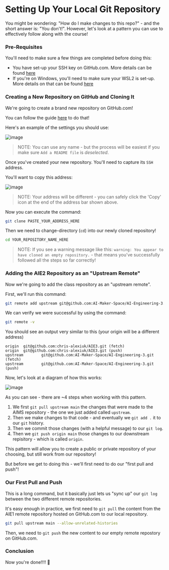 # Setting Up Your Local Git Repository

You might be wondering: "How do I make changes to this repo?" - and the short answer is: "You don't!". However, let's look at a pattern you can use to effectively follow along with the course!

### Pre-Requisites

You'll need to make sure a few things are completed before doing this: 

- You have set-up your SSH key on GitHub.com. More details can be found [here](https://github.com/AI-Maker-Space/Interactive-Dev-Environment-for-LLM-Development?tab=readme-ov-file#-setting-up-keys-and-tokens)
- If you're on Windows, you'll need to make sure your WSL2 is set-up. More details on that can be found [here](https://github.com/AI-Maker-Space/Interactive-Dev-Environment-for-LLM-Development?tab=readme-ov-file#rocket-lets-get-started)

### Creating a New Repository on GitHub and Cloning It

We're going to create a brand new repository on GitHub.com!

You can follow the guide [here](https://docs.github.com/en/repositories/creating-and-managing-repositories/quickstart-for-repositories) to do that!

Here's an example of the settings you should use:

![image](https://i.imgur.com/WQtlxc5.png)

> NOTE: You can use any name - but the process will be easiest if you make sure `Add a README file` is *deselected*.

Once you've created your new repository. You'll need to capture its `SSH` address. 

You'll want to copy this address: 

![image](https://i.imgur.com/62QNyfz.png)

> NOTE: Your address will be different - you can safely click the 'Copy' icon at the end of the address bar shown above.

Now you can execute the command: 

```bash
git clone PASTE_YOUR_ADDRESS_HERE
```

Then we need to change-directory (`cd`) into our newly cloned repository!

```bash
cd YOUR_REPOSITORY_NAME_HERE
```

> NOTE: If you see a warning message like this: `warning: You appear to have cloned an empty repository.` - that means you've successfully followed all the steps so far correctly!

### Adding the AIE2 Repository as an "Upstream Remote"

Now we're going to add the class repository as an "upstream remote". 

First, we'll run this command: 

```bash
git remote add upstream git@github.com:AI-Maker-Space/AI-Engineering-3.git
```

We can verify we were successful by using the command:

```bash
git remote -v
```

You should see an output very similar to this (your origin will be a different address)

```
origin  git@github.com:chris-alexiuk/AIE3.git (fetch)
origin  git@github.com:chris-alexiuk/AIE3.git (push)
upstream        git@github.com:AI-Maker-Space/AI-Engineering-3.git (fetch)
upstream        git@github.com:AI-Maker-Space/AI-Engineering-3.git (push)
```

Now, let's look at a diagram of how this works:

![image](https://i.imgur.com/7TA9TIu.png)

As you can see - there are ~4 steps when working with this pattern. 

1. We first `git pull upstream main` the changes that were made to the AIMS repository - the one we just added called `upstream`.
2. Then we make changes to that code - and eventually we `git add .` it to our `git` history.
3. Then we commit those changes (with a helpful message) to our `git log`.
4. Then we `git push origin main` those changes to our downstream repisitory - which is called `origin`.

This pattern will allow you to create a public or private repository of your choosing, but still work from our repository!

But before we get to doing this - we'll first need to do our "first pull and push"!

### Our First Pull and Push

This is a long command, but it basically just lets us "sync up" our `git log` between the two different remote repositories. 

It's easy enough in practice, we first need to `git pull` the content from the AIE1 remote repository hosted on GitHub.com to our local repository.

```bash
git pull upstream main --allow-unrelated-histories
```

Then, we need to `git push` the new content to our empty remote repostory on GitHub.com.

### Conclusion

Now you're done!!!! :tada:

